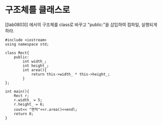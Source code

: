 
# 구조체를 클래스로

[[lab0803]] 에서의 구조체를  class로 바꾸고 "public:"을 삽입하여 컴파일, 실행되게 하라.

```
#include <iostream>
using namespace std;

class Rect{
	public:
		int width_;
		int height_;
		int area(){
			return this->width_ * this->height_;
		}
};

int main(){
	Rect r;
	r.width_ = 5;
	r.height_ = 6;
	cout<< "면적"<<r.area()<<endl;
	return 0;
}

```